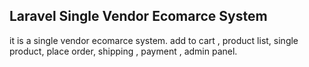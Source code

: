
## Laravel Single Vendor Ecomarce System

it is a single vendor ecomarce system. add to cart , product list, single product, place order, shipping , payment , admin panel.